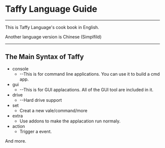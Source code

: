 # Taffy Language Guide


---

This is Taffy Language's cook book in English.

Another language version is Chinese (Simplfild)

---
## The Main Syntax of Taffy
* console    
  * --This is for command line applications. You can use it to build a cmd app.
* gui
  * --This is for GUI applacations. All of the GUI tool are included in it.
* drive
  * --Hard drive support
* set
  * Creat a new vale/command/more
* extra
  * Use addons to make the applacation run normaly.
* action
  * Trigger a event. 

And more.
